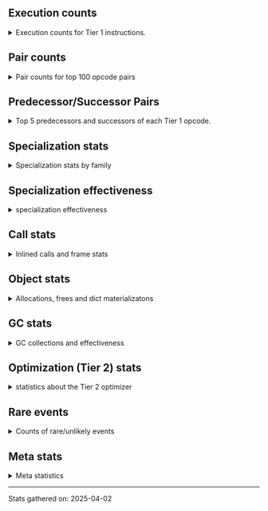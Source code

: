 ## Execution counts

<details>
<summary> Execution counts for Tier 1 instructions. </summary>


The "miss ratio" column shows the percentage of times the instruction
executed that it deoptimized. When this happens, the base unspecialized
instruction is not counted.

<table>
<thead>
<tr>
<th align="left">Name</th>
<th align="right">Base Count</th>
<th align="right">Head Count</th>
<th align="right">Change</th>
</tr>
</thead>
<tbody>
<tr>
<td align="left">FOR_ITER</td>
<td align="right">148,755,778</td>
<td align="right">1,050,029</td>
<td align="right">-99.3%</td>
</tr>
<tr>
<td align="left">CONTAINS_OP_SET</td>
<td align="right">131,944,774</td>
<td align="right">1,016,646</td>
<td align="right">-99.2%</td>
</tr>
<tr>
<td align="left">LOAD_FAST_LOAD_FAST</td>
<td align="right">148,719,880</td>
<td align="right">1,280,520</td>
<td align="right">-99.1%</td>
</tr>
<tr>
<td align="left">STORE_FAST</td>
<td align="right">148,723,900</td>
<td align="right">1,284,540</td>
<td align="right">-99.1%</td>
</tr>
<tr>
<td align="left">POP_JUMP_IF_TRUE</td>
<td align="right">148,719,528</td>
<td align="right">1,574,056</td>
<td align="right">-98.9%</td>
</tr>
<tr>
<td align="left">BINARY_OP_SUBSCR_DICT</td>
<td align="right">16,774,539</td>
<td align="right">263,307</td>
<td align="right">-98.4%</td>
</tr>
<tr>
<td align="left">FOR_ITER_LIST</td>
<td align="right">16,775,947</td>
<td align="right">263,563</td>
<td align="right">-98.4%</td>
</tr>
<tr>
<td align="left">GET_ITER</td>
<td align="right">16,776,226</td>
<td align="right">264,994</td>
<td align="right">-98.4%</td>
</tr>
<tr>
<td align="left">COMPARE_OP_INT</td>
<td align="right">16,774,590</td>
<td align="right">557,246</td>
<td align="right">-96.7%</td>
</tr>
<tr>
<td align="left">CALL_LEN</td>
<td align="right">16,774,653</td>
<td align="right">557,309</td>
<td align="right">-96.7%</td>
</tr>
<tr>
<td align="left">LOAD_GLOBAL_BUILTIN</td>
<td align="right">16,775,030</td>
<td align="right">557,686</td>
<td align="right">-96.7%</td>
</tr>
<tr>
<td align="left">POP_ITER</td>
<td align="right">16,776,156</td>
<td align="right">558,812</td>
<td align="right">-96.7%</td>
</tr>
<tr>
<td align="left">LOAD_FAST</td>
<td align="right">100,658,102</td>
<td align="right">4,773,554</td>
<td align="right">-95.3%</td>
</tr>
<tr>
<td align="left">CALL_LIST_APPEND</td>
<td align="right">16,775,055</td>
<td align="right">912,590</td>
<td align="right">-94.6%</td>
</tr>
<tr>
<td align="left">CALL_METHOD_DESCRIPTOR_O</td>
<td align="right">16,775,120</td>
<td align="right">912,655</td>
<td align="right">-94.6%</td>
</tr>
<tr>
<td align="left">LOAD_ATTR_METHOD_NO_DICT</td>
<td align="right">33,550,343</td>
<td align="right">1,825,413</td>
<td align="right">-94.6%</td>
</tr>
<tr>
<td align="left">POP_TOP</td>
<td align="right">16,775,959</td>
<td align="right">913,494</td>
<td align="right">-94.6%</td>
</tr>
<tr>
<td align="left">JUMP_BACKWARD_NO_JIT</td>
<td align="right">148,720,810</td>
<td align="right"></td>
<td align="right"></td>
</tr>
<tr>
<td align="left">POP_JUMP_IF_FALSE</td>
<td align="right">1,980</td>
<td align="right">1,980</td>
<td align="right">0.0%</td>
</tr>
<tr>
<td align="left">RESUME_CHECK</td>
<td align="right">1,639</td>
<td align="right">1,639</td>
<td align="right">0.0%</td>
</tr>
<tr>
<td align="left">BUILD_LIST</td>
<td align="right">1,548</td>
<td align="right">1,548</td>
<td align="right">0.0%</td>
</tr>
<tr>
<td align="left">RETURN_VALUE</td>
<td align="right">1,508</td>
<td align="right">1,508</td>
<td align="right">0.0%</td>
</tr>
<tr>
<td align="left">TO_BOOL_LIST</td>
<td align="right">1,471</td>
<td align="right">1,471</td>
<td align="right">0.0%</td>
</tr>
<tr>
<td align="left">LOAD_CONST_IMMORTAL</td>
<td align="right">1,266</td>
<td align="right">1,266</td>
<td align="right">0.0%</td>
</tr>
<tr>
<td align="left">LOAD_GLOBAL_MODULE</td>
<td align="right">1,096</td>
<td align="right">1,096</td>
<td align="right">0.0%</td>
</tr>
<tr>
<td align="left">LOAD_ATTR</td>
<td align="right">928</td>
<td align="right">928</td>
<td align="right">0.0%</td>
</tr>
<tr>
<td align="left">PUSH_NULL</td>
<td align="right">738</td>
<td align="right">738</td>
<td align="right">0.0%</td>
</tr>
<tr>
<td align="left">CALL_PY_EXACT_ARGS</td>
<td align="right">736</td>
<td align="right">736</td>
<td align="right">0.0%</td>
</tr>
<tr>
<td align="left">CALL</td>
<td align="right">686</td>
<td align="right">686</td>
<td align="right">0.0%</td>
</tr>
<tr>
<td align="left">LOAD_DEREF</td>
<td align="right">470</td>
<td align="right">470</td>
<td align="right">0.0%</td>
</tr>
<tr>
<td align="left">INTERPRETER_EXIT</td>
<td align="right">429</td>
<td align="right">429</td>
<td align="right">0.0%</td>
</tr>
<tr>
<td align="left">POP_JUMP_IF_NONE</td>
<td align="right">386</td>
<td align="right">386</td>
<td align="right">0.0%</td>
</tr>
<tr>
<td align="left">LOAD_GLOBAL</td>
<td align="right">377</td>
<td align="right">377</td>
<td align="right">0.0%</td>
</tr>
<tr>
<td align="left">CALL_NON_PY_GENERAL</td>
<td align="right">351</td>
<td align="right">351</td>
<td align="right">0.0%</td>
</tr>
<tr>
<td align="left">CALL_FUNCTION_EX</td>
<td align="right">322</td>
<td align="right">322</td>
<td align="right">0.0%</td>
</tr>
<tr>
<td align="left">BUILD_TUPLE</td>
<td align="right">308</td>
<td align="right">308</td>
<td align="right">0.0%</td>
</tr>
<tr>
<td align="left">LOAD_ATTR_MODULE</td>
<td align="right">282</td>
<td align="right">282</td>
<td align="right">0.0%</td>
</tr>
<tr>
<td align="left">LOAD_ATTR_INSTANCE_VALUE</td>
<td align="right">276</td>
<td align="right">276</td>
<td align="right">0.0%</td>
</tr>
<tr>
<td align="left">BUILD_MAP</td>
<td align="right">268</td>
<td align="right">268</td>
<td align="right">0.0%</td>
</tr>
<tr>
<td align="left">TO_BOOL</td>
<td align="right">265</td>
<td align="right">265</td>
<td align="right">0.0%</td>
</tr>
<tr>
<td align="left">LOAD_ATTR_METHOD_WITH_VALUES</td>
<td align="right">259</td>
<td align="right">259</td>
<td align="right">0.0%</td>
</tr>
<tr>
<td align="left">DICT_MERGE</td>
<td align="right">258</td>
<td align="right">258</td>
<td align="right">0.0%</td>
</tr>
<tr>
<td align="left">LOAD_CONST_MORTAL</td>
<td align="right">255</td>
<td align="right">255</td>
<td align="right">0.0%</td>
</tr>
<tr>
<td align="left">COMPARE_OP</td>
<td align="right">239</td>
<td align="right">239</td>
<td align="right">0.0%</td>
</tr>
<tr>
<td align="left">LOAD_SMALL_INT</td>
<td align="right">220</td>
<td align="right">220</td>
<td align="right">0.0%</td>
</tr>
<tr>
<td align="left">COPY_FREE_VARS</td>
<td align="right">198</td>
<td align="right">198</td>
<td align="right">0.0%</td>
</tr>
<tr>
<td align="left">TO_BOOL_BOOL</td>
<td align="right">177</td>
<td align="right">177</td>
<td align="right">0.0%</td>
</tr>
<tr>
<td align="left">YIELD_VALUE</td>
<td align="right">152</td>
<td align="right">152</td>
<td align="right">0.0%</td>
</tr>
<tr>
<td align="left">MAKE_FUNCTION</td>
<td align="right">144</td>
<td align="right">144</td>
<td align="right">0.0%</td>
</tr>
<tr>
<td align="left">RETURN_GENERATOR</td>
<td align="right">144</td>
<td align="right">144</td>
<td align="right">0.0%</td>
</tr>
<tr>
<td align="left">FOR_ITER_GEN</td>
<td align="right">141</td>
<td align="right">141</td>
<td align="right">0.0%</td>
</tr>
<tr>
<td align="left">JUMP_FORWARD</td>
<td align="right">108</td>
<td align="right">108</td>
<td align="right">0.0%</td>
</tr>
<tr>
<td align="left">IS_OP</td>
<td align="right">98</td>
<td align="right">98</td>
<td align="right">0.0%</td>
</tr>
<tr>
<td align="left">SWAP</td>
<td align="right">96</td>
<td align="right">96</td>
<td align="right">0.0%</td>
</tr>
<tr>
<td align="left">CALL_BUILTIN_CLASS</td>
<td align="right">85</td>
<td align="right">85</td>
<td align="right">0.0%</td>
</tr>
<tr>
<td align="left">NOP</td>
<td align="right">84</td>
<td align="right">84</td>
<td align="right">0.0%</td>
</tr>
<tr>
<td align="left">MAKE_CELL</td>
<td align="right">84</td>
<td align="right">84</td>
<td align="right">0.0%</td>
</tr>
<tr>
<td align="left">STORE_DEREF</td>
<td align="right">84</td>
<td align="right">84</td>
<td align="right">0.0%</td>
</tr>
<tr>
<td align="left">CALL_BUILTIN_FAST</td>
<td align="right">81</td>
<td align="right">81</td>
<td align="right">0.0%</td>
</tr>
<tr>
<td align="left">POP_JUMP_IF_NOT_NONE</td>
<td align="right">80</td>
<td align="right">80</td>
<td align="right">0.0%</td>
</tr>
<tr>
<td align="left">STORE_FAST_STORE_FAST</td>
<td align="right">78</td>
<td align="right">78</td>
<td align="right">0.0%</td>
</tr>
<tr>
<td align="left">CALL_METHOD_DESCRIPTOR_NOARGS</td>
<td align="right">77</td>
<td align="right">77</td>
<td align="right">0.0%</td>
</tr>
<tr>
<td align="left">SET_FUNCTION_ATTRIBUTE</td>
<td align="right">76</td>
<td align="right">76</td>
<td align="right">0.0%</td>
</tr>
<tr>
<td align="left">CALL_METHOD_DESCRIPTOR_FAST</td>
<td align="right">75</td>
<td align="right">75</td>
<td align="right">0.0%</td>
</tr>
<tr>
<td align="left">CALL_PY_GENERAL</td>
<td align="right">75</td>
<td align="right">75</td>
<td align="right">0.0%</td>
</tr>
<tr>
<td align="left">UNPACK_SEQUENCE_TWO_TUPLE</td>
<td align="right">73</td>
<td align="right">73</td>
<td align="right">0.0%</td>
</tr>
<tr>
<td align="left">END_FOR</td>
<td align="right">68</td>
<td align="right">68</td>
<td align="right">0.0%</td>
</tr>
<tr>
<td align="left">CALL_BUILTIN_FAST_WITH_KEYWORDS</td>
<td align="right">67</td>
<td align="right">67</td>
<td align="right">0.0%</td>
</tr>
<tr>
<td align="left">BUILD_SET</td>
<td align="right">64</td>
<td align="right">64</td>
<td align="right">0.0%</td>
</tr>
<tr>
<td align="left">BINARY_OP_SUBSCR_TUPLE_INT</td>
<td align="right">63</td>
<td align="right">63</td>
<td align="right">0.0%</td>
</tr>
<tr>
<td align="left">BINARY_OP_SUBTRACT_FLOAT</td>
<td align="right">63</td>
<td align="right">63</td>
<td align="right">0.0%</td>
</tr>
<tr>
<td align="left">LOAD_ATTR_SLOT</td>
<td align="right">56</td>
<td align="right">56</td>
<td align="right">0.0%</td>
</tr>
<tr>
<td align="left">CALL_ISINSTANCE</td>
<td align="right">56</td>
<td align="right">56</td>
<td align="right">0.0%</td>
</tr>
<tr>
<td align="left">BINARY_OP</td>
<td align="right">54</td>
<td align="right">54</td>
<td align="right">0.0%</td>
</tr>
<tr>
<td align="left">FORMAT_SIMPLE</td>
<td align="right">54</td>
<td align="right">54</td>
<td align="right">0.0%</td>
</tr>
<tr>
<td align="left">COPY</td>
<td align="right">50</td>
<td align="right">50</td>
<td align="right">0.0%</td>
</tr>
<tr>
<td align="left">LOAD_ATTR_PROPERTY</td>
<td align="right">46</td>
<td align="right">46</td>
<td align="right">0.0%</td>
</tr>
<tr>
<td align="left">LOAD_ATTR_CLASS</td>
<td align="right">40</td>
<td align="right">40</td>
<td align="right">0.0%</td>
</tr>
<tr>
<td align="left">EXTENDED_ARG</td>
<td align="right">38</td>
<td align="right">38</td>
<td align="right">0.0%</td>
</tr>
<tr>
<td align="left">BINARY_SLICE</td>
<td align="right">32</td>
<td align="right">32</td>
<td align="right">0.0%</td>
</tr>
<tr>
<td align="left">STORE_ATTR_SLOT</td>
<td align="right">32</td>
<td align="right">32</td>
<td align="right">0.0%</td>
</tr>
<tr>
<td align="left">CALL_BUILTIN_O</td>
<td align="right">30</td>
<td align="right">30</td>
<td align="right">0.0%</td>
</tr>
<tr>
<td align="left">BUILD_STRING</td>
<td align="right">28</td>
<td align="right">28</td>
<td align="right">0.0%</td>
</tr>
<tr>
<td align="left">FOR_ITER_TUPLE</td>
<td align="right">24</td>
<td align="right">24</td>
<td align="right">0.0%</td>
</tr>
<tr>
<td align="left">CONTAINS_OP</td>
<td align="right">24</td>
<td align="right">24</td>
<td align="right">0.0%</td>
</tr>
<tr>
<td align="left">BINARY_OP_ADD_INT</td>
<td align="right">24</td>
<td align="right">24</td>
<td align="right">0.0%</td>
</tr>
<tr>
<td align="left">CALL_TYPE_1</td>
<td align="right">24</td>
<td align="right">24</td>
<td align="right">0.0%</td>
</tr>
<tr>
<td align="left">UNPACK_SEQUENCE</td>
<td align="right">23</td>
<td align="right">23</td>
<td align="right">0.0%</td>
</tr>
<tr>
<td align="left">LOAD_CONST</td>
<td align="right">23</td>
<td align="right">23</td>
<td align="right">0.0%</td>
</tr>
<tr>
<td align="left">COMPARE_OP_STR</td>
<td align="right">22</td>
<td align="right">22</td>
<td align="right">0.0%</td>
</tr>
<tr>
<td align="left">RESUME</td>
<td align="right">21</td>
<td align="right">21</td>
<td align="right">0.0%</td>
</tr>
<tr>
<td align="left">STORE_ATTR</td>
<td align="right">20</td>
<td align="right">20</td>
<td align="right">0.0%</td>
</tr>
<tr>
<td align="left">CALL_BOUND_METHOD_EXACT_ARGS</td>
<td align="right">20</td>
<td align="right">20</td>
<td align="right">0.0%</td>
</tr>
<tr>
<td align="left">CALL_KW_PY</td>
<td align="right">14</td>
<td align="right">14</td>
<td align="right">0.0%</td>
</tr>
<tr>
<td align="left">LOAD_ATTR_CLASS_WITH_METACLASS_CHECK</td>
<td align="right">12</td>
<td align="right">12</td>
<td align="right">0.0%</td>
</tr>
<tr>
<td align="left">CHECK_EXC_MATCH</td>
<td align="right">12</td>
<td align="right">12</td>
<td align="right">0.0%</td>
</tr>
<tr>
<td align="left">POP_EXCEPT</td>
<td align="right">12</td>
<td align="right">12</td>
<td align="right">0.0%</td>
</tr>
<tr>
<td align="left">PUSH_EXC_INFO</td>
<td align="right">12</td>
<td align="right">12</td>
<td align="right">0.0%</td>
</tr>
<tr>
<td align="left">CALL_KW_NON_PY</td>
<td align="right">12</td>
<td align="right">12</td>
<td align="right">0.0%</td>
</tr>
<tr>
<td align="left">STORE_SUBSCR_DICT</td>
<td align="right">12</td>
<td align="right">12</td>
<td align="right">0.0%</td>
</tr>
<tr>
<td align="left">STORE_FAST_LOAD_FAST</td>
<td align="right">10</td>
<td align="right">10</td>
<td align="right">0.0%</td>
</tr>
<tr>
<td align="left">JUMP_BACKWARD</td>
<td align="right">8</td>
<td align="right">8</td>
<td align="right">0.0%</td>
</tr>
<tr>
<td align="left">TO_BOOL_INT</td>
<td align="right">8</td>
<td align="right">8</td>
<td align="right">0.0%</td>
</tr>
<tr>
<td align="left">STORE_SUBSCR</td>
<td align="right">6</td>
<td align="right">6</td>
<td align="right">0.0%</td>
</tr>
<tr>
<td align="left">JUMP_BACKWARD_NO_INTERRUPT</td>
<td align="right">6</td>
<td align="right">6</td>
<td align="right">0.0%</td>
</tr>
<tr>
<td align="left">BINARY_OP_SUBSCR_STR_INT</td>
<td align="right">6</td>
<td align="right">6</td>
<td align="right">0.0%</td>
</tr>
<tr>
<td align="left">CONTAINS_OP_DICT</td>
<td align="right">6</td>
<td align="right">6</td>
<td align="right">0.0%</td>
</tr>
<tr>
<td align="left">SEND_GEN</td>
<td align="right">6</td>
<td align="right">6</td>
<td align="right">0.0%</td>
</tr>
<tr>
<td align="left">END_SEND</td>
<td align="right">4</td>
<td align="right">4</td>
<td align="right">0.0%</td>
</tr>
<tr>
<td align="left">GET_YIELD_FROM_ITER</td>
<td align="right">4</td>
<td align="right">4</td>
<td align="right">0.0%</td>
</tr>
<tr>
<td align="left">LIST_APPEND</td>
<td align="right">4</td>
<td align="right">4</td>
<td align="right">0.0%</td>
</tr>
<tr>
<td align="left">BINARY_OP_EXTEND</td>
<td align="right">4</td>
<td align="right">4</td>
<td align="right">0.0%</td>
</tr>
<tr>
<td align="left">CALL_KW_BOUND_METHOD</td>
<td align="right">4</td>
<td align="right">4</td>
<td align="right">0.0%</td>
</tr>
<tr>
<td align="left">UNPACK_SEQUENCE_TUPLE</td>
<td align="right">4</td>
<td align="right">4</td>
<td align="right">0.0%</td>
</tr>
<tr>
<td align="left">LOAD_ATTR_WITH_HINT</td>
<td align="right">2</td>
<td align="right">2</td>
<td align="right">0.0%</td>
</tr>
<tr>
<td align="left">LIST_EXTEND</td>
<td align="right">2</td>
<td align="right">2</td>
<td align="right">0.0%</td>
</tr>
<tr>
<td align="left">LOAD_COMMON_CONSTANT</td>
<td align="right">2</td>
<td align="right">2</td>
<td align="right">0.0%</td>
</tr>
<tr>
<td align="left">STORE_NAME</td>
<td align="right">2</td>
<td align="right">2</td>
<td align="right">0.0%</td>
</tr>
<tr>
<td align="left">BINARY_OP_ADD_UNICODE</td>
<td align="right">2</td>
<td align="right">2</td>
<td align="right">0.0%</td>
</tr>
<tr>
<td align="left">BINARY_OP_SUBTRACT_INT</td>
<td align="right">2</td>
<td align="right">2</td>
<td align="right">0.0%</td>
</tr>
<tr>
<td align="left">TO_BOOL_NONE</td>
<td align="right">2</td>
<td align="right">2</td>
<td align="right">0.0%</td>
</tr>
<tr>
<td align="left">ENTER_EXECUTOR</td>
<td align="right"></td>
<td align="right">2,883,905</td>
<td align="right"></td>
</tr>
<tr>
<td align="left">JUMP_BACKWARD_JIT</td>
<td align="right"></td>
<td align="right">1,050,218</td>
<td align="right"></td>
</tr>
<tr>
<td align="left">NOT_TAKEN</td>
<td align="right"></td>
<td align="right">262,080</td>
<td align="right"></td>
</tr>
</tbody>
</table>


</details>

## Pair counts

<details>
<summary> Pair counts for top 100 opcode pairs </summary>


Pairs of specialized operations that deoptimize and are then followed by
the corresponding unspecialized instruction are not counted as pairs.

Not included in comparative output.


</details>

## Predecessor/Successor Pairs

<details>
<summary> Top 5 predecessors and successors of each Tier 1 opcode. </summary>


This does not include the unspecialized instructions that occur after a
specialized instruction deoptimizes.

Not included in comparative output.


</details>

## Specialization stats

<details>
<summary> Specialization stats by family </summary>

### BINARY_OP

<details>
<summary> specialization stats for BINARY_OP family </summary>

<table>
<thead>
<tr>
<th align="left">Kind</th>
<th align="right">Base Count</th>
<th align="right">Base Ratio</th>
<th align="right">Head Count</th>
<th align="right">Head Ratio</th>
<th align="right">Change</th>
</tr>
</thead>
<tbody>
<tr>
<td align="left">
deferred
<details>
<summary>ⓘ</summary>

Lists the number of "deferred" (i.e. not specialized) instructions executed.
</details>
</td>
<td align="right">11</td>
<td align="right">0.0%</td>
<td align="right">11</td>
<td align="right">0.0%</td>
<td align="right">0.0%</td>
</tr>
<tr>
<td align="left">
hit
<details>
<summary>ⓘ</summary>

Specialized instructions that complete.
</details>
</td>
<td align="right">16,774,703</td>
<td align="right">100.0%</td>
<td align="right">16,774,703</td>
<td align="right">100.0%</td>
<td align="right">0.0%</td>
</tr>
</tbody>
</table>

<table>
<thead>
<tr>
<th align="left">Success</th>
<th align="right">Base Count</th>
<th align="right">Base Ratio</th>
<th align="right">Head Count</th>
<th align="right">Head Ratio</th>
<th align="right">Change</th>
</tr>
</thead>
<tbody>
<tr>
<td align="left">Success</td>
<td align="right">43</td>
<td align="right">100.0%</td>
<td align="right">43</td>
<td align="right">100.0%</td>
<td align="right">0.0%</td>
</tr>
<tr>
<td align="left">Failure</td>
<td align="right">0</td>
<td align="right">0.0%</td>
<td align="right">0</td>
<td align="right">0.0%</td>
<td align="right"></td>
</tr>
</tbody>
</table>


</details>

### BINARY_SLICE

<details>
<summary> specialization stats for BINARY_SLICE family </summary>

<table>
<thead>
<tr>
<th align="left">Kind</th>
<th align="right">Base Count</th>
<th align="right">Base Ratio</th>
<th align="right">Head Count</th>
<th align="right">Head Ratio</th>
<th align="right">Change</th>
</tr>
</thead>
<tbody>
<tr>
<td align="left">
deferred
<details>
<summary>ⓘ</summary>

Lists the number of "deferred" (i.e. not specialized) instructions executed.
</details>
</td>
<td align="right">32</td>
<td align="right">100.0%</td>
<td align="right">32</td>
<td align="right">100.0%</td>
<td align="right">0.0%</td>
</tr>
</tbody>
</table>


</details>

### CALL

<details>
<summary> specialization stats for CALL family </summary>

<table>
<thead>
<tr>
<th align="left">Kind</th>
<th align="right">Base Count</th>
<th align="right">Base Ratio</th>
<th align="right">Head Count</th>
<th align="right">Head Ratio</th>
<th align="right">Change</th>
</tr>
</thead>
<tbody>
<tr>
<td align="left">
deferred
<details>
<summary>ⓘ</summary>

Lists the number of "deferred" (i.e. not specialized) instructions executed.
</details>
</td>
<td align="right">161</td>
<td align="right">0.0%</td>
<td align="right">161</td>
<td align="right">0.0%</td>
<td align="right">0.0%</td>
</tr>
<tr>
<td align="left">
hit
<details>
<summary>ⓘ</summary>

Specialized instructions that complete.
</details>
</td>
<td align="right">50,326,093</td>
<td align="right">100.0%</td>
<td align="right">50,326,093</td>
<td align="right">100.0%</td>
<td align="right">0.0%</td>
</tr>
<tr>
<td align="left">
miss
<details>
<summary>ⓘ</summary>

Specialized instructions that deopt.
</details>
</td>
<td align="right">6</td>
<td align="right">0.0%</td>
<td align="right">6</td>
<td align="right">0.0%</td>
<td align="right">0.0%</td>
</tr>
</tbody>
</table>

<table>
<thead>
<tr>
<th align="left">Success</th>
<th align="right">Base Count</th>
<th align="right">Base Ratio</th>
<th align="right">Head Count</th>
<th align="right">Head Ratio</th>
<th align="right">Change</th>
</tr>
</thead>
<tbody>
<tr>
<td align="left">Success</td>
<td align="right">489</td>
<td align="right">92.1%</td>
<td align="right">489</td>
<td align="right">92.1%</td>
<td align="right">0.0%</td>
</tr>
<tr>
<td align="left">Failure</td>
<td align="right">42</td>
<td align="right">7.9%</td>
<td align="right">42</td>
<td align="right">7.9%</td>
<td align="right">0.0%</td>
</tr>
</tbody>
</table>

<table>
<thead>
<tr>
<th align="left">Failure kind</th>
<th align="right">Base Count</th>
<th align="right">Base Ratio</th>
<th align="right">Head Count</th>
<th align="right">Head Ratio</th>
<th align="right">Change</th>
</tr>
</thead>
<tbody>
<tr>
<td align="left">out of versions</td>
<td align="right">42</td>
<td align="right">100.0%</td>
<td align="right">42</td>
<td align="right">100.0%</td>
<td align="right">0.0%</td>
</tr>
</tbody>
</table>


</details>

### COMPARE_OP

<details>
<summary> specialization stats for COMPARE_OP family </summary>

<table>
<thead>
<tr>
<th align="left">Kind</th>
<th align="right">Base Count</th>
<th align="right">Base Ratio</th>
<th align="right">Head Count</th>
<th align="right">Head Ratio</th>
<th align="right">Change</th>
</tr>
</thead>
<tbody>
<tr>
<td align="left">
deferred
<details>
<summary>ⓘ</summary>

Lists the number of "deferred" (i.e. not specialized) instructions executed.
</details>
</td>
<td align="right">188</td>
<td align="right">0.0%</td>
<td align="right">188</td>
<td align="right">0.0%</td>
<td align="right">0.0%</td>
</tr>
<tr>
<td align="left">
hit
<details>
<summary>ⓘ</summary>

Specialized instructions that complete.
</details>
</td>
<td align="right">16,774,612</td>
<td align="right">100.0%</td>
<td align="right">16,774,612</td>
<td align="right">100.0%</td>
<td align="right">0.0%</td>
</tr>
</tbody>
</table>

<table>
<thead>
<tr>
<th align="left">Success</th>
<th align="right">Base Count</th>
<th align="right">Base Ratio</th>
<th align="right">Head Count</th>
<th align="right">Head Ratio</th>
<th align="right">Change</th>
</tr>
</thead>
<tbody>
<tr>
<td align="left">Success</td>
<td align="right">22</td>
<td align="right">43.1%</td>
<td align="right">22</td>
<td align="right">43.1%</td>
<td align="right">0.0%</td>
</tr>
<tr>
<td align="left">Failure</td>
<td align="right">29</td>
<td align="right">56.9%</td>
<td align="right">29</td>
<td align="right">56.9%</td>
<td align="right">0.0%</td>
</tr>
</tbody>
</table>

<table>
<thead>
<tr>
<th align="left">Failure kind</th>
<th align="right">Base Count</th>
<th align="right">Base Ratio</th>
<th align="right">Head Count</th>
<th align="right">Head Ratio</th>
<th align="right">Change</th>
</tr>
</thead>
<tbody>
<tr>
<td align="left">bool</td>
<td align="right">22</td>
<td align="right">75.9%</td>
<td align="right">22</td>
<td align="right">75.9%</td>
<td align="right">0.0%</td>
</tr>
<tr>
<td align="left">other</td>
<td align="right">4</td>
<td align="right">13.8%</td>
<td align="right">4</td>
<td align="right">13.8%</td>
<td align="right">0.0%</td>
</tr>
<tr>
<td align="left">different types</td>
<td align="right">3</td>
<td align="right">10.3%</td>
<td align="right">3</td>
<td align="right">10.3%</td>
<td align="right">0.0%</td>
</tr>
</tbody>
</table>


</details>

### CONTAINS_OP

<details>
<summary> specialization stats for CONTAINS_OP family </summary>

<table>
<thead>
<tr>
<th align="left">Kind</th>
<th align="right">Base Count</th>
<th align="right">Base Ratio</th>
<th align="right">Head Count</th>
<th align="right">Head Ratio</th>
<th align="right">Change</th>
</tr>
</thead>
<tbody>
<tr>
<td align="left">
deferred
<details>
<summary>ⓘ</summary>

Lists the number of "deferred" (i.e. not specialized) instructions executed.
</details>
</td>
<td align="right">22</td>
<td align="right">0.0%</td>
<td align="right">22</td>
<td align="right">0.0%</td>
<td align="right">0.0%</td>
</tr>
<tr>
<td align="left">
hit
<details>
<summary>ⓘ</summary>

Specialized instructions that complete.
</details>
</td>
<td align="right">131,944,780</td>
<td align="right">100.0%</td>
<td align="right">131,944,780</td>
<td align="right">100.0%</td>
<td align="right">0.0%</td>
</tr>
</tbody>
</table>

<table>
<thead>
<tr>
<th align="left">Success</th>
<th align="right">Base Count</th>
<th align="right">Base Ratio</th>
<th align="right">Head Count</th>
<th align="right">Head Ratio</th>
<th align="right">Change</th>
</tr>
</thead>
<tbody>
<tr>
<td align="left">Success</td>
<td align="right">2</td>
<td align="right">100.0%</td>
<td align="right">2</td>
<td align="right">100.0%</td>
<td align="right">0.0%</td>
</tr>
<tr>
<td align="left">Failure</td>
<td align="right">0</td>
<td align="right">0.0%</td>
<td align="right">0</td>
<td align="right">0.0%</td>
<td align="right"></td>
</tr>
</tbody>
</table>


</details>

### FOR_ITER

<details>
<summary> specialization stats for FOR_ITER family </summary>

<table>
<thead>
<tr>
<th align="left">Kind</th>
<th align="right">Base Count</th>
<th align="right">Base Ratio</th>
<th align="right">Head Count</th>
<th align="right">Head Ratio</th>
<th align="right">Change</th>
</tr>
</thead>
<tbody>
<tr>
<td align="left">
deferred
<details>
<summary>ⓘ</summary>

Lists the number of "deferred" (i.e. not specialized) instructions executed.
</details>
</td>
<td align="right">148,719,446</td>
<td align="right">89.8%</td>
<td align="right">1,049,750</td>
<td align="right">79.9%</td>
<td align="right">-99.3%</td>
</tr>
<tr>
<td align="left">
hit
<details>
<summary>ⓘ</summary>

Specialized instructions that complete.
</details>
</td>
<td align="right">16,776,106</td>
<td align="right">10.1%</td>
<td align="right">263,722</td>
<td align="right">20.1%</td>
<td align="right">-98.4%</td>
</tr>
<tr>
<td align="left">
miss
<details>
<summary>ⓘ</summary>

Specialized instructions that deopt.
</details>
</td>
<td align="right">6</td>
<td align="right">0.0%</td>
<td align="right">6</td>
<td align="right">0.0%</td>
<td align="right">0.0%</td>
</tr>
</tbody>
</table>

<table>
<thead>
<tr>
<th align="left">Success</th>
<th align="right">Base Count</th>
<th align="right">Base Ratio</th>
<th align="right">Head Count</th>
<th align="right">Head Ratio</th>
<th align="right">Change</th>
</tr>
</thead>
<tbody>
<tr>
<td align="left">Failure</td>
<td align="right">36,330</td>
<td align="right">100.0%</td>
<td align="right">277</td>
<td align="right">99.3%</td>
<td align="right">-99.2%</td>
</tr>
<tr>
<td align="left">Success</td>
<td align="right">2</td>
<td align="right">0.0%</td>
<td align="right">2</td>
<td align="right">0.7%</td>
<td align="right">0.0%</td>
</tr>
</tbody>
</table>

<table>
<thead>
<tr>
<th align="left">Failure kind</th>
<th align="right">Base Count</th>
<th align="right">Base Ratio</th>
<th align="right">Head Count</th>
<th align="right">Head Ratio</th>
<th align="right">Change</th>
</tr>
</thead>
<tbody>
<tr>
<td align="left">dict keys</td>
<td align="right">36,329</td>
<td align="right">100.0%</td>
<td align="right">276</td>
<td align="right">99.6%</td>
<td align="right">-99.2%</td>
</tr>
<tr>
<td align="left">dict values</td>
<td align="right">1</td>
<td align="right">0.0%</td>
<td align="right">1</td>
<td align="right">0.4%</td>
<td align="right">0.0%</td>
</tr>
</tbody>
</table>


</details>

### LOAD_ATTR

<details>
<summary> specialization stats for LOAD_ATTR family </summary>

<table>
<thead>
<tr>
<th align="left">Kind</th>
<th align="right">Base Count</th>
<th align="right">Base Ratio</th>
<th align="right">Head Count</th>
<th align="right">Head Ratio</th>
<th align="right">Change</th>
</tr>
</thead>
<tbody>
<tr>
<td align="left">
deferred
<details>
<summary>ⓘ</summary>

Lists the number of "deferred" (i.e. not specialized) instructions executed.
</details>
</td>
<td align="right">556</td>
<td align="right">0.0%</td>
<td align="right">556</td>
<td align="right">0.0%</td>
<td align="right">0.0%</td>
</tr>
<tr>
<td align="left">
deopt
<details>
<summary>ⓘ</summary>

Specialized instructions that deopt.
</details>
</td>
<td align="right">2</td>
<td align="right">0.0%</td>
<td align="right">2</td>
<td align="right">0.0%</td>
<td align="right">0.0%</td>
</tr>
<tr>
<td align="left">
hit
<details>
<summary>ⓘ</summary>

Specialized instructions that complete.
</details>
</td>
<td align="right">33,551,233</td>
<td align="right">100.0%</td>
<td align="right">33,551,233</td>
<td align="right">100.0%</td>
<td align="right">0.0%</td>
</tr>
<tr>
<td align="left">
miss
<details>
<summary>ⓘ</summary>

Specialized instructions that deopt.
</details>
</td>
<td align="right">83</td>
<td align="right">0.0%</td>
<td align="right">83</td>
<td align="right">0.0%</td>
<td align="right">0.0%</td>
</tr>
</tbody>
</table>

<table>
<thead>
<tr>
<th align="left">Success</th>
<th align="right">Base Count</th>
<th align="right">Base Ratio</th>
<th align="right">Head Count</th>
<th align="right">Head Ratio</th>
<th align="right">Change</th>
</tr>
</thead>
<tbody>
<tr>
<td align="left">Success</td>
<td align="right">256</td>
<td align="right">69.2%</td>
<td align="right">256</td>
<td align="right">69.2%</td>
<td align="right">0.0%</td>
</tr>
<tr>
<td align="left">Failure</td>
<td align="right">114</td>
<td align="right">30.8%</td>
<td align="right">114</td>
<td align="right">30.8%</td>
<td align="right">0.0%</td>
</tr>
</tbody>
</table>

<table>
<thead>
<tr>
<th align="left">Failure kind</th>
<th align="right">Base Count</th>
<th align="right">Base Ratio</th>
<th align="right">Head Count</th>
<th align="right">Head Ratio</th>
<th align="right">Change</th>
</tr>
</thead>
<tbody>
<tr>
<td align="left">mutable class</td>
<td align="right">72</td>
<td align="right">63.2%</td>
<td align="right">72</td>
<td align="right">63.2%</td>
<td align="right">0.0%</td>
</tr>
<tr>
<td align="left">overriding descriptor</td>
<td align="right">6</td>
<td align="right">5.3%</td>
<td align="right">6</td>
<td align="right">5.3%</td>
<td align="right">0.0%</td>
</tr>
<tr>
<td align="left">non overriding descriptor</td>
<td align="right">4</td>
<td align="right">3.5%</td>
<td align="right">4</td>
<td align="right">3.5%</td>
<td align="right">0.0%</td>
</tr>
<tr>
<td align="left">module attr not found</td>
<td align="right">2</td>
<td align="right">1.8%</td>
<td align="right">2</td>
<td align="right">1.8%</td>
<td align="right">0.0%</td>
</tr>
<tr>
<td align="left">class method obj</td>
<td align="right">2</td>
<td align="right">1.8%</td>
<td align="right">2</td>
<td align="right">1.8%</td>
<td align="right">0.0%</td>
</tr>
</tbody>
</table>


</details>

### LOAD_GLOBAL

<details>
<summary> specialization stats for LOAD_GLOBAL family </summary>

<table>
<thead>
<tr>
<th align="left">Kind</th>
<th align="right">Base Count</th>
<th align="right">Base Ratio</th>
<th align="right">Head Count</th>
<th align="right">Head Ratio</th>
<th align="right">Change</th>
</tr>
</thead>
<tbody>
<tr>
<td align="left">
hit
<details>
<summary>ⓘ</summary>

Specialized instructions that complete.
</details>
</td>
<td align="right">16,776,021</td>
<td align="right">100.0%</td>
<td align="right">558,677</td>
<td align="right">99.9%</td>
<td align="right">-96.7%</td>
</tr>
<tr>
<td align="left">
deferred
<details>
<summary>ⓘ</summary>

Lists the number of "deferred" (i.e. not specialized) instructions executed.
</details>
</td>
<td align="right">18</td>
<td align="right">0.0%</td>
<td align="right">18</td>
<td align="right">0.0%</td>
<td align="right">0.0%</td>
</tr>
<tr>
<td align="left">
miss
<details>
<summary>ⓘ</summary>

Specialized instructions that deopt.
</details>
</td>
<td align="right">105</td>
<td align="right">0.0%</td>
<td align="right">105</td>
<td align="right">0.0%</td>
<td align="right">0.0%</td>
</tr>
</tbody>
</table>

<table>
<thead>
<tr>
<th align="left">Success</th>
<th align="right">Base Count</th>
<th align="right">Base Ratio</th>
<th align="right">Head Count</th>
<th align="right">Head Ratio</th>
<th align="right">Change</th>
</tr>
</thead>
<tbody>
<tr>
<td align="left">Success</td>
<td align="right">359</td>
<td align="right">100.0%</td>
<td align="right">359</td>
<td align="right">100.0%</td>
<td align="right">0.0%</td>
</tr>
<tr>
<td align="left">Failure</td>
<td align="right">0</td>
<td align="right">0.0%</td>
<td align="right">0</td>
<td align="right">0.0%</td>
<td align="right"></td>
</tr>
</tbody>
</table>


</details>

### SEND

<details>
<summary> specialization stats for SEND family </summary>

<table>
<thead>
<tr>
<th align="left">Kind</th>
<th align="right">Base Count</th>
<th align="right">Base Ratio</th>
<th align="right">Head Count</th>
<th align="right">Head Ratio</th>
<th align="right">Change</th>
</tr>
</thead>
<tbody>
<tr>
<td align="left">
hit
<details>
<summary>ⓘ</summary>

Specialized instructions that complete.
</details>
</td>
<td align="right">6</td>
<td align="right">100.0%</td>
<td align="right">6</td>
<td align="right">100.0%</td>
<td align="right">0.0%</td>
</tr>
</tbody>
</table>


</details>

### STORE_ATTR

<details>
<summary> specialization stats for STORE_ATTR family </summary>

<table>
<thead>
<tr>
<th align="left">Kind</th>
<th align="right">Base Count</th>
<th align="right">Base Ratio</th>
<th align="right">Head Count</th>
<th align="right">Head Ratio</th>
<th align="right">Change</th>
</tr>
</thead>
<tbody>
<tr>
<td align="left">
deferred
<details>
<summary>ⓘ</summary>

Lists the number of "deferred" (i.e. not specialized) instructions executed.
</details>
</td>
<td align="right">16</td>
<td align="right">30.8%</td>
<td align="right">16</td>
<td align="right">30.8%</td>
<td align="right">0.0%</td>
</tr>
<tr>
<td align="left">
hit
<details>
<summary>ⓘ</summary>

Specialized instructions that complete.
</details>
</td>
<td align="right">32</td>
<td align="right">61.5%</td>
<td align="right">32</td>
<td align="right">61.5%</td>
<td align="right">0.0%</td>
</tr>
</tbody>
</table>

<table>
<thead>
<tr>
<th align="left">Success</th>
<th align="right">Base Count</th>
<th align="right">Base Ratio</th>
<th align="right">Head Count</th>
<th align="right">Head Ratio</th>
<th align="right">Change</th>
</tr>
</thead>
<tbody>
<tr>
<td align="left">Success</td>
<td align="right">0</td>
<td align="right">0.0%</td>
<td align="right">0</td>
<td align="right">0.0%</td>
<td align="right"></td>
</tr>
<tr>
<td align="left">Failure</td>
<td align="right">4</td>
<td align="right">100.0%</td>
<td align="right">4</td>
<td align="right">100.0%</td>
<td align="right">0.0%</td>
</tr>
</tbody>
</table>

<table>
<thead>
<tr>
<th align="left">Failure kind</th>
<th align="right">Base Count</th>
<th align="right">Base Ratio</th>
<th align="right">Head Count</th>
<th align="right">Head Ratio</th>
<th align="right">Change</th>
</tr>
</thead>
<tbody>
<tr>
<td align="left">other</td>
<td align="right">4</td>
<td align="right">100.0%</td>
<td align="right">4</td>
<td align="right">100.0%</td>
<td align="right">0.0%</td>
</tr>
<tr>
<td align="left">overriding descriptor</td>
<td align="right">1</td>
<td align="right">25.0%</td>
<td align="right">1</td>
<td align="right">25.0%</td>
<td align="right">0.0%</td>
</tr>
<tr>
<td align="left">not managed dict</td>
<td align="right">1</td>
<td align="right">25.0%</td>
<td align="right">1</td>
<td align="right">25.0%</td>
<td align="right">0.0%</td>
</tr>
<tr>
<td align="left">split dict</td>
<td align="right">1</td>
<td align="right">25.0%</td>
<td align="right">1</td>
<td align="right">25.0%</td>
<td align="right">0.0%</td>
</tr>
</tbody>
</table>


</details>

### STORE_SUBSCR

<details>
<summary> specialization stats for STORE_SUBSCR family </summary>

<table>
<thead>
<tr>
<th align="left">Kind</th>
<th align="right">Base Count</th>
<th align="right">Base Ratio</th>
<th align="right">Head Count</th>
<th align="right">Head Ratio</th>
<th align="right">Change</th>
</tr>
</thead>
<tbody>
<tr>
<td align="left">
deferred
<details>
<summary>ⓘ</summary>

Lists the number of "deferred" (i.e. not specialized) instructions executed.
</details>
</td>
<td align="right">6</td>
<td align="right">33.3%</td>
<td align="right">6</td>
<td align="right">33.3%</td>
<td align="right">0.0%</td>
</tr>
<tr>
<td align="left">
hit
<details>
<summary>ⓘ</summary>

Specialized instructions that complete.
</details>
</td>
<td align="right">12</td>
<td align="right">66.7%</td>
<td align="right">12</td>
<td align="right">66.7%</td>
<td align="right">0.0%</td>
</tr>
</tbody>
</table>


</details>

### TO_BOOL

<details>
<summary> specialization stats for TO_BOOL family </summary>

<table>
<thead>
<tr>
<th align="left">Kind</th>
<th align="right">Base Count</th>
<th align="right">Base Ratio</th>
<th align="right">Head Count</th>
<th align="right">Head Ratio</th>
<th align="right">Change</th>
</tr>
</thead>
<tbody>
<tr>
<td align="left">
deferred
<details>
<summary>ⓘ</summary>

Lists the number of "deferred" (i.e. not specialized) instructions executed.
</details>
</td>
<td align="right">220</td>
<td align="right">11.4%</td>
<td align="right">220</td>
<td align="right">11.4%</td>
<td align="right">0.0%</td>
</tr>
<tr>
<td align="left">
hit
<details>
<summary>ⓘ</summary>

Specialized instructions that complete.
</details>
</td>
<td align="right">1,658</td>
<td align="right">86.2%</td>
<td align="right">1,658</td>
<td align="right">86.2%</td>
<td align="right">0.0%</td>
</tr>
</tbody>
</table>

<table>
<thead>
<tr>
<th align="left">Success</th>
<th align="right">Base Count</th>
<th align="right">Base Ratio</th>
<th align="right">Head Count</th>
<th align="right">Head Ratio</th>
<th align="right">Change</th>
</tr>
</thead>
<tbody>
<tr>
<td align="left">Success</td>
<td align="right">22</td>
<td align="right">48.9%</td>
<td align="right">22</td>
<td align="right">48.9%</td>
<td align="right">0.0%</td>
</tr>
<tr>
<td align="left">Failure</td>
<td align="right">23</td>
<td align="right">51.1%</td>
<td align="right">23</td>
<td align="right">51.1%</td>
<td align="right">0.0%</td>
</tr>
</tbody>
</table>

<table>
<thead>
<tr>
<th align="left">Failure kind</th>
<th align="right">Base Count</th>
<th align="right">Base Ratio</th>
<th align="right">Head Count</th>
<th align="right">Head Ratio</th>
<th align="right">Change</th>
</tr>
</thead>
<tbody>
<tr>
<td align="left">sequence</td>
<td align="right">21</td>
<td align="right">91.3%</td>
<td align="right">21</td>
<td align="right">91.3%</td>
<td align="right">0.0%</td>
</tr>
<tr>
<td align="left">dict</td>
<td align="right">2</td>
<td align="right">8.7%</td>
<td align="right">2</td>
<td align="right">8.7%</td>
<td align="right">0.0%</td>
</tr>
</tbody>
</table>


</details>

### UNPACK_SEQUENCE

<details>
<summary> specialization stats for UNPACK_SEQUENCE family </summary>

<table>
<thead>
<tr>
<th align="left">Kind</th>
<th align="right">Base Count</th>
<th align="right">Base Ratio</th>
<th align="right">Head Count</th>
<th align="right">Head Ratio</th>
<th align="right">Change</th>
</tr>
</thead>
<tbody>
<tr>
<td align="left">
deferred
<details>
<summary>ⓘ</summary>

Lists the number of "deferred" (i.e. not specialized) instructions executed.
</details>
</td>
<td align="right">1</td>
<td align="right">1.0%</td>
<td align="right">1</td>
<td align="right">1.0%</td>
<td align="right">0.0%</td>
</tr>
<tr>
<td align="left">
hit
<details>
<summary>ⓘ</summary>

Specialized instructions that complete.
</details>
</td>
<td align="right">77</td>
<td align="right">77.0%</td>
<td align="right">77</td>
<td align="right">77.0%</td>
<td align="right">0.0%</td>
</tr>
</tbody>
</table>

<table>
<thead>
<tr>
<th align="left">Success</th>
<th align="right">Base Count</th>
<th align="right">Base Ratio</th>
<th align="right">Head Count</th>
<th align="right">Head Ratio</th>
<th align="right">Change</th>
</tr>
</thead>
<tbody>
<tr>
<td align="left">Success</td>
<td align="right">22</td>
<td align="right">100.0%</td>
<td align="right">22</td>
<td align="right">100.0%</td>
<td align="right">0.0%</td>
</tr>
<tr>
<td align="left">Failure</td>
<td align="right">0</td>
<td align="right">0.0%</td>
<td align="right">0</td>
<td align="right">0.0%</td>
<td align="right"></td>
</tr>
</tbody>
</table>


</details>


</details>

## Specialization effectiveness

<details>
<summary> specialization effectiveness </summary>


All entries are execution counts. Should add up to the total number of
Tier 1 instructions executed.

<table>
<thead>
<tr>
<th align="left">Instructions</th>
<th align="right">Base Count</th>
<th align="right">Base Ratio</th>
<th align="right">Head Count</th>
<th align="right">Head Ratio</th>
<th align="right">Change</th>
</tr>
</thead>
<tbody>
<tr>
<td align="left">
Not specialized
<details>
<summary>ⓘ</summary>

Instructions that could be specialized but aren't, e.g. `LOAD_ATTR`, `BINARY_SLICE`.
</details>
</td>
<td align="right">148,758,432</td>
<td align="right">12.6%</td>
<td align="right">1,052,683</td>
<td align="right">4.6%</td>
<td align="right">-99.3%</td>
</tr>
<tr>
<td align="left">
Specialized hits
<details>
<summary>ⓘ</summary>

Specialized instructions, e.g. `LOAD_ATTR_MODULE` that complete.
</details>
</td>
<td align="right">431,649,739</td>
<td align="right">36.7%</td>
<td align="right">7,925,511</td>
<td align="right">34.8%</td>
<td align="right">-98.2%</td>
</tr>
<tr>
<td align="left">
Basic
<details>
<summary>ⓘ</summary>

Instructions that are not and cannot be specialized, e.g. `LOAD_FAST`.
</details>
</td>
<td align="right">597,160,036</td>
<td align="right">50.7%</td>
<td align="right">13,806,240</td>
<td align="right">60.6%</td>
<td align="right">-97.7%</td>
</tr>
<tr>
<td align="left">
Specialized misses
<details>
<summary>ⓘ</summary>

Specialized instructions, e.g. `LOAD_ATTR_MODULE` that deopt.
</details>
</td>
<td align="right">200</td>
<td align="right">0.0%</td>
<td align="right">200</td>
<td align="right">0.0%</td>
<td align="right">0.0%</td>
</tr>
</tbody>
</table>

### Deferred by instruction

<details>
<summary> Breakdown of deferred (not specialized) instruction counts by family </summary>

<table>
<thead>
<tr>
<th align="left">Name</th>
<th align="right">Base Count</th>
<th align="right">Base Ratio</th>
<th align="right">Head Count</th>
<th align="right">Head Ratio</th>
<th align="right">Change</th>
</tr>
</thead>
<tbody>
<tr>
<td align="left">FOR_ITER</td>
<td align="right">148,719,446</td>
<td align="right">100.0%</td>
<td align="right">1,049,750</td>
<td align="right">99.9%</td>
<td align="right">-99.3%</td>
</tr>
<tr>
<td align="left">LOAD_ATTR</td>
<td align="right">556</td>
<td align="right">0.0%</td>
<td align="right">556</td>
<td align="right">0.1%</td>
<td align="right">0.0%</td>
</tr>
<tr>
<td align="left">TO_BOOL</td>
<td align="right">220</td>
<td align="right">0.0%</td>
<td align="right">220</td>
<td align="right">0.0%</td>
<td align="right">0.0%</td>
</tr>
<tr>
<td align="left">COMPARE_OP</td>
<td align="right">188</td>
<td align="right">0.0%</td>
<td align="right">188</td>
<td align="right">0.0%</td>
<td align="right">0.0%</td>
</tr>
<tr>
<td align="left">CALL</td>
<td align="right">161</td>
<td align="right">0.0%</td>
<td align="right">161</td>
<td align="right">0.0%</td>
<td align="right">0.0%</td>
</tr>
<tr>
<td align="left">BINARY_SLICE</td>
<td align="right">32</td>
<td align="right">0.0%</td>
<td align="right">32</td>
<td align="right">0.0%</td>
<td align="right">0.0%</td>
</tr>
<tr>
<td align="left">CONTAINS_OP</td>
<td align="right">22</td>
<td align="right">0.0%</td>
<td align="right">22</td>
<td align="right">0.0%</td>
<td align="right">0.0%</td>
</tr>
<tr>
<td align="left">LOAD_GLOBAL</td>
<td align="right">18</td>
<td align="right">0.0%</td>
<td align="right">18</td>
<td align="right">0.0%</td>
<td align="right">0.0%</td>
</tr>
<tr>
<td align="left">STORE_ATTR</td>
<td align="right">16</td>
<td align="right">0.0%</td>
<td align="right">16</td>
<td align="right">0.0%</td>
<td align="right">0.0%</td>
</tr>
<tr>
<td align="left">BINARY_OP</td>
<td align="right">11</td>
<td align="right">0.0%</td>
<td align="right">11</td>
<td align="right">0.0%</td>
<td align="right">0.0%</td>
</tr>
</tbody>
</table>


</details>

### Misses by instruction

<details>
<summary> Breakdown of misses (specialized deopts) instruction counts by family </summary>

<table>
<thead>
<tr>
<th align="left">Name</th>
<th align="right">Base Count</th>
<th align="right">Base Ratio</th>
<th align="right">Head Count</th>
<th align="right">Head Ratio</th>
<th align="right">Change</th>
</tr>
</thead>
<tbody>
<tr>
<td align="left">LOAD_GLOBAL_BUILTIN</td>
<td align="right">77</td>
<td align="right">38.5%</td>
<td align="right">77</td>
<td align="right">38.5%</td>
<td align="right">0.0%</td>
</tr>
<tr>
<td align="left">LOAD_ATTR_CLASS</td>
<td align="right">38</td>
<td align="right">19.0%</td>
<td align="right">38</td>
<td align="right">19.0%</td>
<td align="right">0.0%</td>
</tr>
<tr>
<td align="left">LOAD_GLOBAL_MODULE</td>
<td align="right">28</td>
<td align="right">14.0%</td>
<td align="right">28</td>
<td align="right">14.0%</td>
<td align="right">0.0%</td>
</tr>
<tr>
<td align="left">LOAD_ATTR_INSTANCE_VALUE</td>
<td align="right">24</td>
<td align="right">12.0%</td>
<td align="right">24</td>
<td align="right">12.0%</td>
<td align="right">0.0%</td>
</tr>
<tr>
<td align="left">LOAD_ATTR_CLASS_WITH_METACLASS_CHECK</td>
<td align="right">12</td>
<td align="right">6.0%</td>
<td align="right">12</td>
<td align="right">6.0%</td>
<td align="right">0.0%</td>
</tr>
<tr>
<td align="left">CALL_BUILTIN_O</td>
<td align="right">6</td>
<td align="right">3.0%</td>
<td align="right">6</td>
<td align="right">3.0%</td>
<td align="right">0.0%</td>
</tr>
<tr>
<td align="left">FOR_ITER_TUPLE</td>
<td align="right">6</td>
<td align="right">3.0%</td>
<td align="right">6</td>
<td align="right">3.0%</td>
<td align="right">0.0%</td>
</tr>
<tr>
<td align="left">LOAD_ATTR_METHOD_WITH_VALUES</td>
<td align="right">5</td>
<td align="right">2.5%</td>
<td align="right">5</td>
<td align="right">2.5%</td>
<td align="right">0.0%</td>
</tr>
<tr>
<td align="left">LOAD_ATTR_SLOT</td>
<td align="right">2</td>
<td align="right">1.0%</td>
<td align="right">2</td>
<td align="right">1.0%</td>
<td align="right">0.0%</td>
</tr>
<tr>
<td align="left">LOAD_ATTR_WITH_HINT</td>
<td align="right">2</td>
<td align="right">1.0%</td>
<td align="right">2</td>
<td align="right">1.0%</td>
<td align="right">0.0%</td>
</tr>
</tbody>
</table>


</details>


</details>

## Call stats

<details>
<summary> Inlined calls and frame stats </summary>


This shows what fraction of calls to Python functions are inlined (i.e.
not having a call at the C level) and for those that are not, where the
call comes from.  The various categories overlap.

Also includes the count of frame objects created.

<table>
<thead>
<tr>
<th align="left"></th>
<th align="right">Base Count</th>
<th align="right">Base Ratio</th>
<th align="right">Head Count</th>
<th align="right">Head Ratio</th>
<th align="right">Change</th>
</tr>
</thead>
<tbody>
<tr>
<td align="left">Calls to PyEval_EvalDefault</td>
<td align="right">493</td>
<td align="right">27.3%</td>
<td align="right">493</td>
<td align="right">27.3%</td>
<td align="right">0.0%</td>
</tr>
<tr>
<td align="left">Calls to Python functions inlined</td>
<td align="right">1,311</td>
<td align="right">72.7%</td>
<td align="right">1,311</td>
<td align="right">72.7%</td>
<td align="right">0.0%</td>
</tr>
<tr>
<td align="left">Calls via PyEval_EvalFrame (total)</td>
<td align="right">493</td>
<td align="right">27.3%</td>
<td align="right">493</td>
<td align="right">27.3%</td>
<td align="right">0.0%</td>
</tr>
<tr>
<td align="left">Calls via PyEval_EvalFrame (vector)</td>
<td align="right">344</td>
<td align="right">19.1%</td>
<td align="right">344</td>
<td align="right">19.1%</td>
<td align="right">0.0%</td>
</tr>
<tr>
<td align="left">Calls via PyEval_EvalFrame (generator)</td>
<td align="right">149</td>
<td align="right">8.3%</td>
<td align="right">149</td>
<td align="right">8.3%</td>
<td align="right">0.0%</td>
</tr>
<tr>
<td align="left">Calls via PyEval_EvalFrame (legacy)</td>
<td align="right">2</td>
<td align="right">0.1%</td>
<td align="right">2</td>
<td align="right">0.1%</td>
<td align="right">0.0%</td>
</tr>
<tr>
<td align="left">Calls via PyEval_EvalFrame (function vectorcall)</td>
<td align="right">342</td>
<td align="right">19.0%</td>
<td align="right">342</td>
<td align="right">19.0%</td>
<td align="right">0.0%</td>
</tr>
<tr>
<td align="left">Calls via PyEval_EvalFrame (build class)</td>
<td align="right">0</td>
<td align="right">0.0%</td>
<td align="right">0</td>
<td align="right">0.0%</td>
<td align="right"></td>
</tr>
<tr>
<td align="left">Calls via PyEval_EvalFrame (slot)</td>
<td align="right">64</td>
<td align="right">3.5%</td>
<td align="right">64</td>
<td align="right">3.5%</td>
<td align="right">0.0%</td>
</tr>
<tr>
<td align="left">Calls via PyEval_EvalFrame (function ex)</td>
<td align="right">130</td>
<td align="right">7.2%</td>
<td align="right">130</td>
<td align="right">7.2%</td>
<td align="right">0.0%</td>
</tr>
<tr>
<td align="left">Calls via PyEval_EvalFrame (api)</td>
<td align="right">66</td>
<td align="right">3.7%</td>
<td align="right">66</td>
<td align="right">3.7%</td>
<td align="right">0.0%</td>
</tr>
<tr>
<td align="left">Calls via PyEval_EvalFrame (method)</td>
<td align="right">0</td>
<td align="right">0.0%</td>
<td align="right">0</td>
<td align="right">0.0%</td>
<td align="right"></td>
</tr>
<tr>
<td align="left">Frame objects created</td>
<td align="right">10</td>
<td align="right">0.6%</td>
<td align="right">10</td>
<td align="right">0.6%</td>
<td align="right">0.0%</td>
</tr>
<tr>
<td align="left">Frames pushed</td>
<td align="right">1,508</td>
<td align="right">83.6%</td>
<td align="right">1,508</td>
<td align="right">83.6%</td>
<td align="right">0.0%</td>
</tr>
</tbody>
</table>


</details>

## Object stats

<details>
<summary> Allocations, frees and dict materializatons </summary>


Below, "allocations" means "allocations that are not from a freelist".
Total allocations = "Allocations from freelist" + "Allocations".

"Inline values" is the number of values arrays inlined into objects.

The cache hit/miss numbers are for the MRO cache, split into dunder and
other names.

<table>
<thead>
<tr>
<th align="left"></th>
<th align="right">Base Count</th>
<th align="right">Base Ratio</th>
<th align="right">Head Count</th>
<th align="right">Head Ratio</th>
<th align="right">Change</th>
</tr>
</thead>
<tbody>
<tr>
<td align="left">Immortal decrefs</td>
<td align="right">5,160</td>
<td align="right">0.0%</td>
<td align="right">2,889,675</td>
<td align="right">0.4%</td>
<td align="right">55,901.5%</td>
</tr>
<tr>
<td align="left">Mortal decrefs</td>
<td align="right">67,102,164</td>
<td align="right">9.6%</td>
<td align="right">762,879,988</td>
<td align="right">97.4%</td>
<td align="right">1,036.9%</td>
</tr>
<tr>
<td align="left">Allocations to 4 kbytes</td>
<td align="right">134</td>
<td align="right">0.0%</td>
<td align="right">646</td>
<td align="right">0.0%</td>
<td align="right">382.1%</td>
</tr>
<tr>
<td align="left">Mortal increfs</td>
<td align="right">199,011,904</td>
<td align="right">29.2%</td>
<td align="right">730,789,683</td>
<td align="right">95.7%</td>
<td align="right">267.2%</td>
</tr>
<tr>
<td align="left">Interpreter mortal decrefs</td>
<td align="right">630,626,282</td>
<td align="right">90.4%</td>
<td align="right">17,199,013</td>
<td align="right">2.2%</td>
<td align="right">-97.3%</td>
</tr>
<tr>
<td align="left">Interpreter mortal increfs</td>
<td align="right">465,162,861</td>
<td align="right">68.3%</td>
<td align="right">15,733,223</td>
<td align="right">2.1%</td>
<td align="right">-96.6%</td>
</tr>
<tr>
<td align="left">Method cache dunder misses</td>
<td align="right">16</td>
<td align="right"></td>
<td align="right">8</td>
<td align="right"></td>
<td align="right">-50.0%</td>
</tr>
<tr>
<td align="left">Method cache collisions</td>
<td align="right">123</td>
<td align="right"></td>
<td align="right">110</td>
<td align="right"></td>
<td align="right">-10.6%</td>
</tr>
<tr>
<td align="left">Method cache misses</td>
<td align="right">141</td>
<td align="right"></td>
<td align="right">127</td>
<td align="right"></td>
<td align="right">-9.9%</td>
</tr>
<tr>
<td align="left">Method cache dunder hits</td>
<td align="right">384</td>
<td align="right"></td>
<td align="right">392</td>
<td align="right"></td>
<td align="right">2.1%</td>
</tr>
<tr>
<td align="left">Method cache hits</td>
<td align="right">855</td>
<td align="right"></td>
<td align="right">869</td>
<td align="right"></td>
<td align="right">1.6%</td>
</tr>
<tr>
<td align="left">Frees to freelist</td>
<td align="right">16,778,706</td>
<td align="right"></td>
<td align="right">16,780,478</td>
<td align="right"></td>
<td align="right">0.0%</td>
</tr>
<tr>
<td align="left">Allocations from freelist</td>
<td align="right">16,778,819</td>
<td align="right">50.0%</td>
<td align="right">16,780,591</td>
<td align="right">50.0%</td>
<td align="right">0.0%</td>
</tr>
<tr>
<td align="left">Immortal increfs</td>
<td align="right">16,816,472</td>
<td align="right">2.5%</td>
<td align="right">16,817,406</td>
<td align="right">2.2%</td>
<td align="right">0.0%</td>
</tr>
<tr>
<td align="left">Frees</td>
<td align="right">16,778,043</td>
<td align="right"></td>
<td align="right">16,778,830</td>
<td align="right"></td>
<td align="right">0.0%</td>
</tr>
<tr>
<td align="left">Allocations</td>
<td align="right">16,776,720</td>
<td align="right">50.0%</td>
<td align="right">16,777,296</td>
<td align="right">50.0%</td>
<td align="right">0.0%</td>
</tr>
<tr>
<td align="left">Allocations to 512 bytes</td>
<td align="right">16,776,068</td>
<td align="right">50.0%</td>
<td align="right">16,776,132</td>
<td align="right">50.0%</td>
<td align="right">0.0%</td>
</tr>
<tr>
<td align="left">Allocations over 4 kbytes</td>
<td align="right">518</td>
<td align="right">0.0%</td>
<td align="right">518</td>
<td align="right">0.0%</td>
<td align="right">0.0%</td>
</tr>
<tr>
<td align="left">Inline values</td>
<td align="right">0</td>
<td align="right"></td>
<td align="right">0</td>
<td align="right"></td>
<td align="right"></td>
</tr>
<tr>
<td align="left">Interpreter immortal increfs</td>
<td align="right">1,693</td>
<td align="right">0.0%</td>
<td align="right">1,693</td>
<td align="right">0.0%</td>
<td align="right">0.0%</td>
</tr>
<tr>
<td align="left">Interpreter immortal decrefs</td>
<td align="right">548</td>
<td align="right">0.0%</td>
<td align="right">548</td>
<td align="right">0.0%</td>
<td align="right">0.0%</td>
</tr>
<tr>
<td align="left">Materialize dict (on request)</td>
<td align="right">0</td>
<td align="right"></td>
<td align="right">0</td>
<td align="right"></td>
<td align="right"></td>
</tr>
<tr>
<td align="left">Materialize dict (new key)</td>
<td align="right">0</td>
<td align="right"></td>
<td align="right">0</td>
<td align="right"></td>
<td align="right"></td>
</tr>
<tr>
<td align="left">Materialize dict (too big)</td>
<td align="right">0</td>
<td align="right"></td>
<td align="right">0</td>
<td align="right"></td>
<td align="right"></td>
</tr>
<tr>
<td align="left">Materialize dict (str subclass)</td>
<td align="right">0</td>
<td align="right"></td>
<td align="right">0</td>
<td align="right"></td>
<td align="right"></td>
</tr>
</tbody>
</table>


</details>

## GC stats

<details>
<summary> GC collections and effectiveness </summary>


Collected/visits gives some measure of efficiency.

<table>
<thead>
<tr>
<th align="right">Generation</th>
<th align="right">Base Collections</th>
<th align="right">Base Objects collected</th>
<th align="right">Base Object visits</th>
<th align="right">Base Reachable from roots</th>
<th align="right">Base Not reachable from roots</th>
<th align="right">Head Collections</th>
<th align="right">Head Objects collected</th>
<th align="right">Head Object visits</th>
<th align="right">Head Reachable from roots</th>
<th align="right">Head Not reachable from roots</th>
</tr>
</thead>
<tbody>
<tr>
<td align="right">0</td>
<td align="right">0</td>
<td align="right">0</td>
<td align="right">0</td>
<td align="right">0</td>
<td align="right">0</td>
<td align="right">0</td>
<td align="right">0</td>
<td align="right">0</td>
<td align="right">0</td>
<td align="right">0</td>
</tr>
<tr>
<td align="right">1</td>
<td align="right">0</td>
<td align="right">0</td>
<td align="right">0</td>
<td align="right">0</td>
<td align="right">0</td>
<td align="right">0</td>
<td align="right">0</td>
<td align="right">0</td>
<td align="right">0</td>
<td align="right">0</td>
</tr>
<tr>
<td align="right">2</td>
<td align="right">0</td>
<td align="right">0</td>
<td align="right">0</td>
<td align="right">0</td>
<td align="right">0</td>
<td align="right">0</td>
<td align="right">0</td>
<td align="right">0</td>
<td align="right">0</td>
<td align="right">0</td>
</tr>
</tbody>
</table>


</details>

## Optimization (Tier 2) stats

<details>
<summary> statistics about the Tier 2 optimizer </summary>


</details>

## Rare events

<details>
<summary> Counts of rare/unlikely events </summary>

<table>
<thead>
<tr>
<th align="left">Event</th>
<th align="right">Base Count</th>
<th align="right">Head Count</th>
<th align="right">Change</th>
</tr>
</thead>
<tbody>
<tr>
<td align="left">
set class
<details>
<summary>ⓘ</summary>

Setting an object's class, `obj.__class__ = ...`
</details>
</td>
<td align="right">0</td>
<td align="right">0</td>
<td align="right"></td>
</tr>
<tr>
<td align="left">
set bases
<details>
<summary>ⓘ</summary>

Setting the bases of a class, `cls.__bases__ = ...`
</details>
</td>
<td align="right">0</td>
<td align="right">0</td>
<td align="right"></td>
</tr>
<tr>
<td align="left">
set eval frame func
<details>
<summary>ⓘ</summary>

Setting the PEP 523 frame eval function `_PyInterpreterState_SetFrameEvalFunc()`
</details>
</td>
<td align="right">0</td>
<td align="right">0</td>
<td align="right"></td>
</tr>
<tr>
<td align="left">
builtin dict
<details>
<summary>ⓘ</summary>

Modifying the builtins, `__builtins__.__dict__[var] = ...`
</details>
</td>
<td align="right">0</td>
<td align="right">0</td>
<td align="right"></td>
</tr>
<tr>
<td align="left">
func modification
<details>
<summary>ⓘ</summary>

Modifying a function, e.g. `func.__defaults__ = ...`, etc.
</details>
</td>
<td align="right">2</td>
<td align="right">2</td>
<td align="right">0.0%</td>
</tr>
<tr>
<td align="left">
watched dict modification
<details>
<summary>ⓘ</summary>

A watched dict has been modified
</details>
</td>
<td align="right">0</td>
<td align="right">0</td>
<td align="right"></td>
</tr>
<tr>
<td align="left">
watched globals modification
<details>
<summary>ⓘ</summary>

A watched `globals()` dict has been modified
</details>
</td>
<td align="right">0</td>
<td align="right">0</td>
<td align="right"></td>
</tr>
</tbody>
</table>


</details>

## Meta stats

<details>
<summary> Meta statistics </summary>

<table>
<thead>
<tr>
<th align="left"></th>
<th align="right">Base Count</th>
<th align="right">Head Count</th>
<th align="right">Change</th>
</tr>
</thead>
<tbody>
<tr>
<td align="left">Number of data files</td>
<td align="right">21</td>
<td align="right">21</td>
<td align="right">0.0%</td>
</tr>
</tbody>
</table>


</details>

---
Stats gathered on: 2025-04-02
